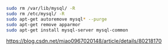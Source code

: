 ```bash
sudo rm /var/lib/mysql/ -R
sudo rm /etc/mysql/ -R
sudo apt-get autoremove mysql* --purge
sudo apt-get remove apparmor
sudo apt-get install mysql-server mysql-common
```
 [https://blog.csdn.net/miao0967020148/article/details/80218170 ](https://blog.csdn.net/miao0967020148/article/details/80218170)
<!--stackedit_data:
eyJoaXN0b3J5IjpbLTI1MDcxNjAxMF19
-->